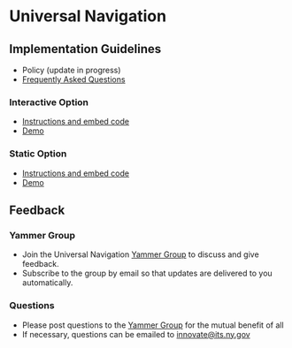 # Universal Navigation

## Implementation Guidelines

- Policy (update in progress)
- [Frequently Asked Questions](faqs.md)

### Interactive Option

- [Instructions and embed code](interactive-option.md)
- [Demo](http://nys-its.github.io/universal-navigation/interactive-option-demo.html)

### Static Option

- [Instructions and embed code](static-option.md)
- [Demo](http://nys-its.github.io/universal-navigation/static-option-demo.html)

## Feedback

### Yammer Group

- Join the Universal Navigation [Yammer Group](http://goo.gl/RRlnFV) to discuss and give feedback.
- Subscribe to the group by email so that updates are delivered to you automatically.

### Questions
- Please post questions to the [Yammer Group](http://goo.gl/RRlnFV) for the mutual benefit of all
- If necessary, questions can be emailed to innovate@its.ny.gov
